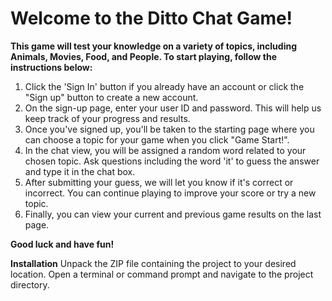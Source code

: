 # Welcome to the Ditto Chat Game!

**This game will test your knowledge on a variety of topics, including Animals, Movies, Food, and People. To start playing, follow the instructions below:**
1. Click the 'Sign In' button if you already have an account or click the "Sign up" button to create a new account.
2. On the sign-up page, enter your user ID and password. This will help us keep track of your progress and results.
3. Once you've signed up, you'll be taken to the starting page where you can choose a topic for your game when you click "Game Start!".
4. In the chat view, you will be assigned a random word related to your chosen topic. Ask questions including the word 'it' to guess the answer and type it in the chat box.
5. After submitting your guess, we will let you know if it's correct or incorrect. You can continue playing to improve your score or try a new topic.
6. Finally, you can view your current and previous game results on the last page.
   
**Good luck and have fun!**

**Installation**
Unpack the ZIP file containing the project to your desired location.
Open a terminal or command prompt and navigate to the project directory.
